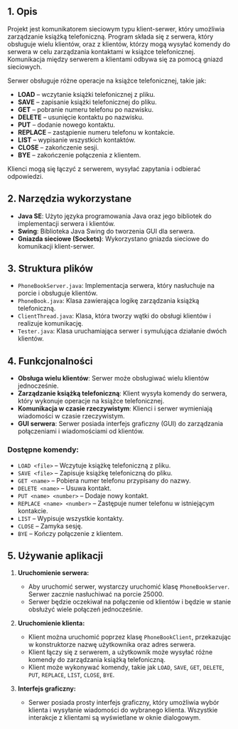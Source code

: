 

## 1. Opis

Projekt jest komunikatorem sieciowym typu klient-serwer, który umożliwia zarządzanie książką telefoniczną. Program składa się z serwera, który obsługuje wielu klientów, oraz z klientów, którzy mogą wysyłać komendy do serwera w celu zarządzania kontaktami w książce telefonicznej. Komunikacja między serwerem a klientami odbywa się za pomocą gniazd sieciowych.

Serwer obsługuje różne operacje na książce telefonicznej, takie jak:
- **LOAD** – wczytanie książki telefonicznej z pliku.
- **SAVE** – zapisanie książki telefonicznej do pliku.
- **GET** – pobranie numeru telefonu po nazwisku.
- **DELETE** – usunięcie kontaktu po nazwisku.
- **PUT** – dodanie nowego kontaktu.
- **REPLACE** – zastąpienie numeru telefonu w kontakcie.
- **LIST** – wypisanie wszystkich kontaktów.
- **CLOSE** – zakończenie sesji.
- **BYE** – zakończenie połączenia z klientem.

Klienci mogą się łączyć z serwerem, wysyłać zapytania i odbierać odpowiedzi.


## 2. Narzędzia wykorzystane
- **Java SE**: Użyto języka programowania Java oraz jego bibliotek do implementacji serwera i klientów.
- **Swing**: Biblioteka Java Swing do tworzenia GUI dla serwera.
- **Gniazda sieciowe (Sockets)**: Wykorzystano gniazda sieciowe do komunikacji klient-serwer.

## 3. Struktura plików
- `PhoneBookServer.java`: Implementacja serwera, który nasłuchuje na porcie i obsługuje klientów.
- `PhoneBook.java`: Klasa zawierająca logikę zarządzania książką telefoniczną.
- `ClientThread.java`: Klasa, która tworzy wątki do obsługi klientów i realizuje komunikację.
- `Tester.java`: Klasa uruchamiająca serwer i symulująca działanie dwóch klientów.

## 4. Funkcjonalności

- **Obsługa wielu klientów**: Serwer może obsługiwać wielu klientów jednocześnie.
- **Zarządzanie książką telefoniczną**: Klient wysyła komendy do serwera, który wykonuje operacje na książce telefonicznej.
- **Komunikacja w czasie rzeczywistym**: Klienci i serwer wymieniają wiadomości w czasie rzeczywistym.
- **GUI serwera**: Serwer posiada interfejs graficzny (GUI) do zarządzania połączeniami i wiadomościami od klientów.

### Dostępne komendy:
- `LOAD <file>` – Wczytuje książkę telefoniczną z pliku.
- `SAVE <file>` – Zapisuje książkę telefoniczną do pliku.
- `GET <name>` – Pobiera numer telefonu przypisany do nazwy.
- `DELETE <name>` – Usuwa kontakt.
- `PUT <name> <number>` – Dodaje nowy kontakt.
- `REPLACE <name> <number>` – Zastępuje numer telefonu w istniejącym kontakcie.
- `LIST` – Wypisuje wszystkie kontakty.
- `CLOSE` – Zamyka sesję.
- `BYE` – Kończy połączenie z klientem.

## 5. Używanie aplikacji

1. **Uruchomienie serwera:**
   - Aby uruchomić serwer, wystarczy uruchomić klasę `PhoneBookServer`. Serwer zacznie nasłuchiwać na porcie 25000.
   - Serwer będzie oczekiwał na połączenie od klientów i będzie w stanie obsłużyć wiele połączeń jednocześnie.

2. **Uruchomienie klienta:**
   - Klient można uruchomić poprzez klasę `PhoneBookClient`, przekazując w konstruktorze nazwę użytkownika oraz adres serwera.
   - Klient łączy się z serwerem, a użytkownik może wysyłać różne komendy do zarządzania książką telefoniczną.
   - Klient może wykonywać komendy, takie jak `LOAD`, `SAVE`, `GET`, `DELETE`, `PUT`, `REPLACE`, `LIST`, `CLOSE`, `BYE`.

3. **Interfejs graficzny:**
   - Serwer posiada prosty interfejs graficzny, który umożliwia wybór klienta i wysyłanie wiadomości do wybranego klienta. Wszystkie interakcje z klientami są wyświetlane w oknie dialogowym.



